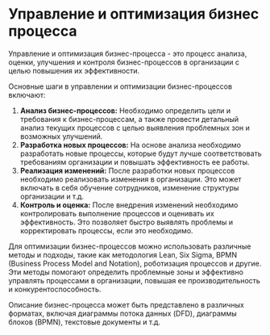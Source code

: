 # Управление и оптимизация бизнес процесса

Управление и оптимизация бизнес-процесса - это процесс анализа, оценки, улучшения и контроля бизнес-процессов в организации с целью повышения их эффективности.

Основные шаги в управлении и оптимизации бизнес-процессов включают:

1. **Анализ бизнес-процессов:** Необходимо определить цели и требования к бизнес-процессам, а также провести детальный анализ текущих процессов с целью выявления проблемных зон и возможных улучшений.
2. **Разработка новых процессов:** На основе анализа необходимо разработать новые процессы, которые будут лучше соответствовать требованиям организации и повышать эффективность ее работы.
3. **Реализация изменений:** После разработки новых процессов необходимо реализовать изменения в организации. Это может включать в себя обучение сотрудников, изменение структуры организации и т.д.
4. **Контроль и оценка:** После внедрения изменений необходимо контролировать выполнение процессов и оценивать их эффективность. Это позволяет быстро выявлять проблемы и корректировать процессы, если это необходимо.

Для оптимизации бизнес-процессов можно использовать различные методы и подходы, такие как методология Lean, Six Sigma, BPMN (Business Process Model and Notation), роботизация процессов и другие. Эти методы помогают определить проблемные зоны и эффективно управлять процессами в организации, повышая ее производительность и конкурентоспособность.

Описание бизнес-процесса может быть представлено в различных форматах, включая диаграммы потока данных (DFD), диаграммы блоков (BPMN), текстовые документы и т.д.
